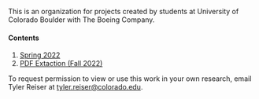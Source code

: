 This is an organization for projects created by students at University of Colorado Boulder with The Boeing Company.

#### Contents
1. [Spring 2022](https://github.com/CU-Boeing-Projects/spring2022) 
2. [PDF Extaction (Fall 2022)](https://github.com/CU-Boeing-Projects/PDF-Extraction)

To request permission to view or use this work in your own research, email Tyler Reiser at tyler.reiser@colorado.edu.